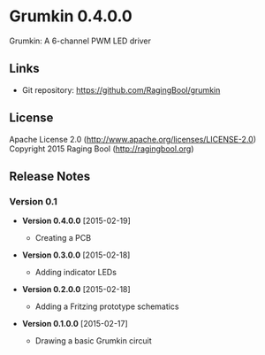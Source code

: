 # Grumkin 0.4.0.0
Grumkin: A 6-channel PWM LED driver

## Links
* Git repository: https://github.com/RagingBool/grumkin

## License
Apache License 2.0 (http://www.apache.org/licenses/LICENSE-2.0)
Copyright 2015 Raging Bool (http://ragingbool.org)

## Release Notes
### Version 0.1

* **Version 0.4.0.0** [2015-02-19]
  * Creating a PCB

* **Version 0.3.0.0** [2015-02-18]
  * Adding indicator LEDs

* **Version 0.2.0.0** [2015-02-18]
  * Adding a Fritzing prototype schematics

* **Version 0.1.0.0** [2015-02-17]
  * Drawing a basic Grumkin circuit
